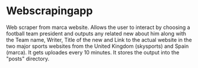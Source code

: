 # Webscrapingapp
Web scraper from marca website. Allows the user to interact by choosing a football team president and outputs any related new about him along with the Team name, Writer, Title of the new and Link to the actual website in the two major sports websites from the United Kingdom (skysports) and Spain (marca). It gets uploades every 10 minutes. It stores the output into the "posts" directory.
